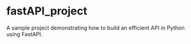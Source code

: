 # fastAPI_project
A sample project demonstrating how to build an efficient API in Python using FastAPI.






